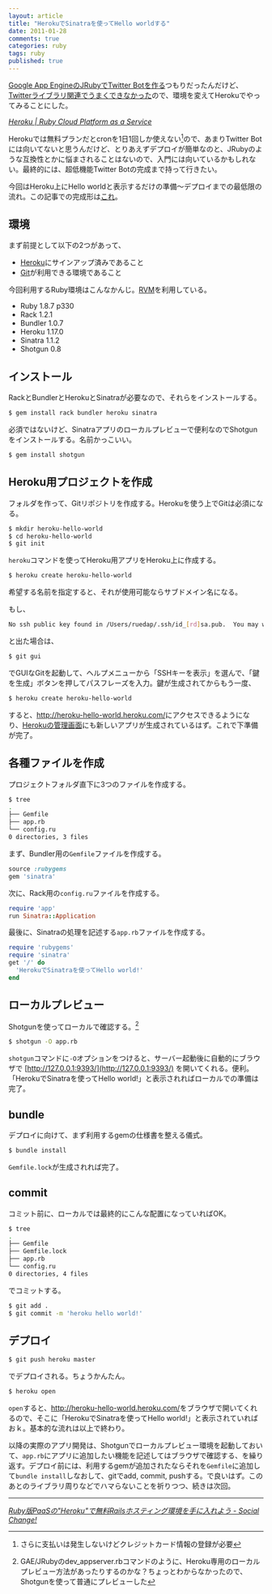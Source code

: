 ```yaml
---
layout: article
title: "HerokuでSinatraを使ってHello worldする"
date: 2011-01-28
comments: true
categories: ruby
tags: ruby
published: true
---
```


[Google App EngineのJRubyでTwitter Botを作る](/2011/01/24/google-app-engine-jruby-sinatra-hello-world)つもりだったんだけど、[Twitterライブラリ関連でうまくできなかった](/2011/01/27/ruby-goole-app-engine-jruby-sinatra-twitter-rubytter)ので、環境を変えてHerokuでやってみることにした。

<cite>[Heroku \| Ruby Cloud Platform as a Service](http://heroku.com/)</cite>

Herokuでは無料プランだとcronを1日1回しか使えない[^1]ので、あまりTwitter Botには向いてないと思うんだけど、とりあえずデプロイが簡単なのと、JRubyのような互換性とかに悩まされることはないので、入門には向いているかもしれない。最終的には、超低機能Twitter Botの完成まで持って行きたい。

今回はHeroku上にHello worldと表示するだけの準備～デプロイまでの最低限の流れ。この記事での完成形は[これ](http://heroku-hello-world.heroku.com/)。

<!-- READMORE -->


## 環境

まず前提として以下の2つがあって、

- [Heroku](https://heroku.com/)にサインアップ済みであること
- [Git](/2010/08/14/git-install)が利用できる環境であること

今回利用するRuby環境はこんなかんじ。[RVM](/2011/01/12/ruby-version-manager-rvm-install)を利用している。

- Ruby 1.8.7 p330
- Rack 1.2.1
- Bundler 1.0.7
- Heroku 1.17.0
- Sinatra 1.1.2
- Shotgun 0.8


## インストール

RackとBundlerとHerokuとSinatraが必要なので、それらをインストールする。

~~~ sh
$ gem install rack bundler heroku sinatra
~~~

必須ではないけど、Sinatraアプリのローカルプレビューで便利なのでShotgunをインストールする。名前かっこいい。

~~~ sh
$ gem install shotgun
~~~


## Heroku用プロジェクトを作成

フォルダを作って、Gitリポジトリを作成する。Herokuを使う上でGitは必須になる。

~~~ sh
$ mkdir heroku-hello-world
$ cd heroku-hello-world
$ git init
~~~

`heroku`コマンドを使ってHeroku用アプリをHeroku上に作成する。

~~~ sh
$ heroku create heroku-hello-world
~~~

希望する名前を指定すると、それが使用可能ならサブドメイン名になる。

もし、

~~~ sh
No ssh public key found in /Users/ruedap/.ssh/id_[rd]sa.pub.  You may want to specify the full path to the keyfile.
~~~

と出た場合は、

~~~ sh
$ git gui
~~~

でGUIなGitを起動して、ヘルプメニューから「SSHキーを表示」を選んで、「鍵を生成」ボタンを押してパスフレーズを入力。鍵が生成されてからもう一度、

~~~ sh
$ heroku create heroku-hello-world
~~~

すると、<http://heroku-hello-world.heroku.com/>にアクセスできるようになり、[Herokuの管理画面](https://api.heroku.com/myapps)にも新しいアプリが生成されているはず。これで下準備が完了。


## 各種ファイルを作成

プロジェクトフォルダ直下に3つのファイルを作成する。

~~~ sh
$ tree
.
├── Gemfile
├── app.rb
└── config.ru
0 directories, 3 files
~~~

まず、Bundler用の`Gemfile`ファイルを作成する。

~~~ ruby
source :rubygems
gem 'sinatra'
~~~

次に、Rack用の`config.ru`ファイルを作成する。

~~~ ruby
require 'app'
run Sinatra::Application
~~~

最後に、Sinatraの処理を記述する`app.rb`ファイルを作成する。

~~~ ruby
require 'rubygems'
require 'sinatra'
get '/' do
  'HerokuでSinatraを使ってHello world!'
end
~~~


## ローカルプレビュー

Shotgunを使ってローカルで確認する。[^2]

~~~ sh
$ shotgun -O app.rb
~~~

`shotgun`コマンドに`-O`オプションをつけると、サーバー起動後に自動的にブラウザで [http://127.0.0.1:9393/](http://127.0.0.1:9393/) を開いてくれる。便利。「HerokuでSinatraを使ってHello world!」と表示されればローカルでの準備は完了。


## bundle

デプロイに向けて、まず利用するgemの仕様書を整える儀式。

~~~ sh
$ bundle install
~~~

`Gemfile.lock`が生成されれば完了。


## commit

コミット前に、ローカルでは最終的にこんな配置になっていればOK。

~~~ sh
$ tree
.
├── Gemfile
├── Gemfile.lock
├── app.rb
└── config.ru
0 directories, 4 files
~~~

でコミットする。

~~~ sh
$ git add .
$ git commit -m 'heroku hello world!'
~~~


## デプロイ

~~~ sh
$ git push heroku master
~~~

でデプロイされる。ちょうかんたん。

~~~ sh
$ heroku open
~~~

`open`すると、<http://heroku-hello-world.heroku.com/>をブラウザで開いてくれるので、そこに「HerokuでSinatraを使ってHello world!」と表示されていればおｋ。基本的な流れは以上で終わり。 

以降の実際のアプリ開発は、Shotgunでローカルプレビュー環境を起動しておいて、`app.rb`にアプリに追加したい機能を記述してはブラウザで確認する、を繰り返す。デプロイ前には、利用するgemが追加されたならそれを`Gemfile`に追加して`bundle install`しなおして、gitでadd, commit, pushする。で良いはず。このあとのライブラリ周りなどでハマらないことを祈りつつ、続きは次回。

* * *

<cite>[Ruby版PaaSの"Heroku"で無料Railsホスティング環境を手に入れよう - Social Change!](http://kuranuki.sonicgarden.jp/2009/05/rubypaasherokurails.html)</cite>

[^1]: さらに支払いは発生しないけどクレジットカード情報の登録が必要
[^2]: GAE/JRubyのdev_appserver.rbコマンドのように、Heroku専用のローカルプレビュー方法があったりするのかな？ちょっとわからなかったので、Shotgunを使って普通にプレビューした
